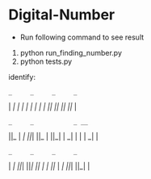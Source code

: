 # Digital-Number

* Run following command to see result

1. python run_finding_number.py
2. python tests.py

identify:

    _     _     _     _     
  | _|  | _|  | _|  | _|  |
  ||_   ||_   ||_   ||_   |

    _     _           _ __  
  ||_   | _|  ||_|  ||_   |
  ||_|  | _|  |  |  | _|  |

    _     _     _     _     
  | _|  ||_|  ||_|  || |  |
  ||_   | _|  ||_|  ||_|  |
